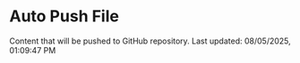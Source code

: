 # Auto Push File

Content that will be pushed to GitHub repository.
Last updated: 08/05/2025, 01:09:47 PM